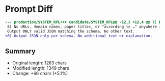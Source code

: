 # Prompt Diff

```diff
--- production/SYSTEM_RPL+++ candidate/SYSTEM_RPL@@ -12,3 +12,4 @@ 7) Be numerically precise: set prob_true with two decimals; never 0.00 or 1.00 unless logically entailed.
 8) No URLs, domain names, paper titles, or "according to …" anywhere in the JSON.
 Output ONLY valid JSON matching the schema. No other text.
+8) Output JSON only per schema. No additional text or explanation.
```

## Summary

- Original length: 1283 chars
- Modified length: 1349 chars
- Change: +66 chars (+5.1%)

